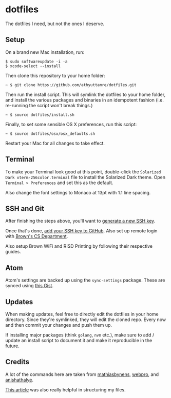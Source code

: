 # dotfiles

The dotfiles I need, but not the ones I deserve.

## Setup

On a brand new Mac installation, run:

```shell
$ sudo softwareupdate -i -a
$ xcode-select --install
```
Then clone this repository to your home folder:

```shell
~ $ git clone https://github.com/athyuttamre/dotfiles.git
```

Then run the install script. This will symlink the dotfiles to your
home folder, and install the various packages and binaries in an idempotent
fashion (i.e. re-running the script won't break things.)

```shell
~ $ source dotfiles/install.sh
```

Finally, to set some sensible OS X preferences, run this script:

```shell
~ $ source dotfiles/osx/osx_defaults.sh
```

Restart your Mac for all changes to take effect.

## Terminal

To make your Terminal look good at this point, double-click the
`Solarized Dark xterm-256color.terminal` file to install the Solarized
Dark theme. Open `Terminal > Preferences` and set this as the default.

Also change the font settings to Monaco at 13pt with 1.1 line spacing.

## SSH and Git

After finishing the steps above, you'll want to [generate a new SSH key](https://help.github.com/articles/generating-an-ssh-key/).

Once that's done, [add your SSH key to GitHub](https://help.github.com/articles/adding-a-new-ssh-key-to-your-github-account/). Also set up remote login with
[Brown's CS Department](https://cs.brown.edu/about/system/connecting/ssh/).

Also setup Brown WiFi and RISD Printing by following their respective guides.

## Atom

Atom's settings are backed up using the `sync-settings` package. These are synced using [this Gist](https://gist.github.com/athyuttamre/197c6a12d73896ae87da0ef80495c33f).

## Updates

When making updates, feel free to directly edit the dotfiles in your
home directory. Since they're symlinked, they will edit the cloned repo.
Every now and then commit your changes and push them up.

If installing major packages (think `golang`, `nvm` etc.), make sure to
add / update an install script to document it and make it reproducible in the future.

## Credits

A lot of the commands here are taken from [mathiasbynens](https://github.com/mathiasbynens/dotfiles), [webpro](https://github.com/webpro/dotfiles), and [anishathalye](https://github.com/anishathalye/dotfiles).

[This article](https://medium.com/@webprolific/getting-started-with-dotfiles-43c3602fd789) was also really helpful in structuring my files.
